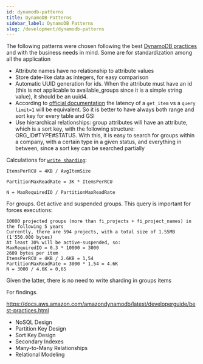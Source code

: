 ```yaml
---
id: dynamodb-patterns
title: DynamoDB Patterns
sidebar_label: DynamoDB Patterns
slug: /development/dynamodb-patterns
---
```


The following patterns were chosen following the best
[DynamoDB practices](https://docs.aws.amazon.com/amazondynamodb/latest/developerguide/bp-relational-modeling.html)
and with the business needs in mind. Some are for standardization among all the application

* Attribute names have no relationship to attribute values
* Store date-like data as integers, for easy comparison
* Automatic UUID generation for ids. 
When the attribute must have an id
(this is not applicable to available_groups since it is a simple string value),
it should be an uuid4.
* According to [official documentation](https://forums.aws.amazon.com/thread.jspa?threadID=93743)
the latency of a `get_item` vs a `query limit=1` will be equivalent. 
So it is better to have always both range and sort key for every table and GSI
* Use hierarchical relationships: group attributes will have an attribute, 
which is a sort key, with the following structure: ORG_ID#TYPE#STATUS. 
With this, it is easy to search for groups within a company, 
with a certain type in a given status, and everything in between, 
since a sort key can be searched partially

Calculations for [`write sharding`](https://docs.aws.amazon.com/amazondynamodb/latest/developerguide/bp-modeling-nosql-B.html):
```
ItemsPerRCU = 4KB / AvgItemSize

PartitionMaxReadRate = 3K * ItemsPerRCU

N = MaxRequiredIO / PartitionMaxReadRate
```

For groups. Get active and suspended groups. This query is important for forces executions:
```
10000 projected groups (more than fi_projects + fi_project_names) in the following 5 years
Currently, there are 594 projects, with a total size of 1.55MB (1'550.000 bytes)
At least 30% will be active-suspended, so:
MaxRequiredIO = 0.3 * 10000 = 3000
2609 bytes per item
ItemsPerRCU = 4KB / 2.6KB = 1,54
PartitionMaxReadRate = 3000 * 1,54 = 4.6K
N = 3000 / 4.6K = 0,65
```
Given the latter, there is no need to write sharding in groups items


For findings. 

https://docs.aws.amazon.com/amazondynamodb/latest/developerguide/best-practices.html
- NoSQL Design
- Partition Key Design
- Sort Key Design
- Secondary Indexes
- Many-to-Many Relationships
- Relational Modeling
